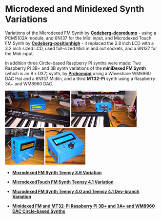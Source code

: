 # Microdexed and Minidexed Synth Variations

Variations of the Microdexed FM Synth by [**Codeberg-dcoredump**](https://codeberg.org/dcoredump/MicroDexed) - using a PCM5102A module, and 6N137 for the Midi input, and Microdexed Touch FM Synth by [**Codeberg-positionhigh**](https://codeberg.org/positionhigh/MicroDexed-touch) - it replaced the 2.8 inch LCD with a 3.2 inch sized LCD, used full-sized Midi in and out sockets, and a 6N137 for the Midi input.

In addition three Circle-based Raspberry Pi synths were made: Two Raspberry Pi 3B+ and 3B synth variations of the **miniDexed FM Synth** (which is an 8 x DX7) synth, by [**Probonopd**](https://github.com/probonopd/MiniDexed) using a Waveshare WM8960 DAC Hat and a 6N137 MidiIn, and a third **MT32-Pi** synth using a Raspberry 3A+ and WM8960 DAC.
 
<p align="left">
<img src="images/md1.jpg" height="120" /> 
<img src="images/mdt1.jpg" height="120" /> 
<img src="images/minidexedv2e.jpg" height="120" />  
<img src="images/minid12.jpg" height="120" />   
</p>

* [**Microdexed FM Synth Teensy 3.6 Variation**](Microdexed1)

* [**MicrodexedTouch FM Synth Teensy 4.1 Variation**](Microdexed2)

* [**Microdexed FM Synth Teensy 4.0 and Teensy 4.1 Dev-branch Variation**](Microdexed3)

* [**Minidexed FM and MT32-Pi Raspberry Pi 3B+ and 3A+ and WM8960 DAC Circle-based Synths**](Minidexed1)

